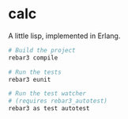 calc
=====

A little lisp, implemented in Erlang.

```sh
# Build the project
rebar3 compile

# Run the tests
rebar3 eunit

# Run the test watcher
# (requires rebar3_autotest)
rebar3 as test autotest
```
